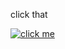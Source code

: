 click that

[![click me](https://img.youtube.com/vi/lw9UjXb0_44/0.jpg)](https://www.youtube.com/watch?v=lw9UjXb0_44)
